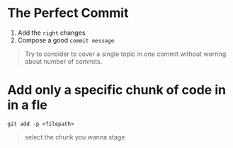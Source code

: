 The Perfect Commit
====================

1. Add the `right` changes
2. Compose a good `commit message`

> Try to consider to cover a single topic in one commit without worring about number of commits.

Add only a specific chunk of code in in a fle
=============================================
`git add -p <filepath>`

> select the chunk you wanna stage